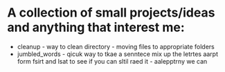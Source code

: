 # A collection of small projects/ideas and anything that interest me:
- cleanup - way to clean directory - moving files to appropriate folders
- jumbled_words - qicuk way to tkae a senntece mix up the letrtes aarpt form fsirt and lsat to see if you can sltil raed it - aalepptrny we can
